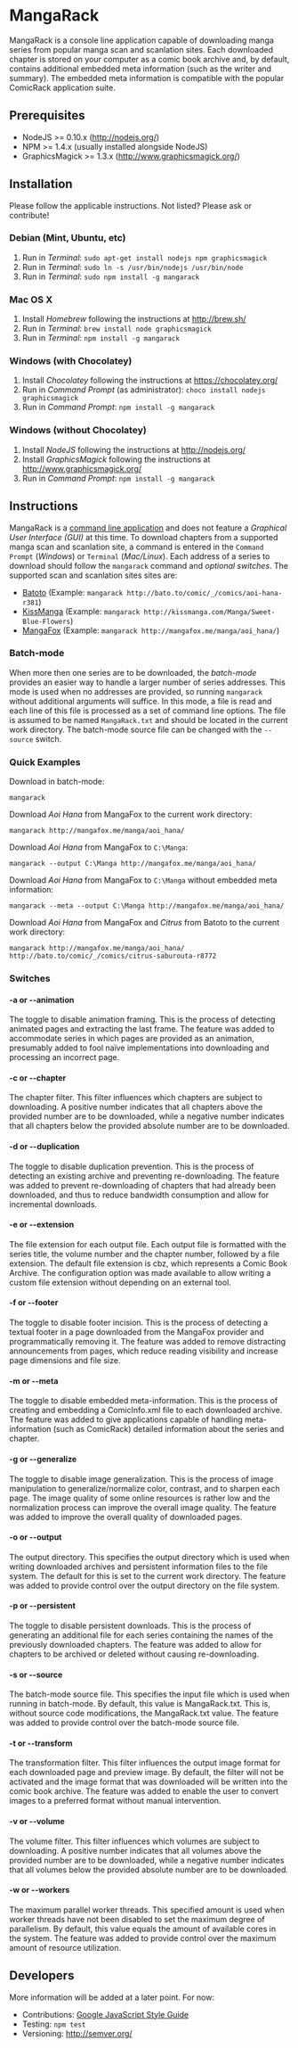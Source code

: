 # MangaRack

MangaRack is a console line application capable of downloading manga series from popular manga scan and scanlation sites. Each downloaded chapter is stored on your computer as a comic book archive and, by default, contains additional embedded meta information (such as the writer and summary). The embedded meta information is compatible with the popular ComicRack application suite.

## Prerequisites

* NodeJS >= 0.10.x (http://nodejs.org/)
* NPM >= 1.4.x (usually installed alongside NodeJS)
* GraphicsMagick >= 1.3.x (http://www.graphicsmagick.org/)

## Installation

Please follow the applicable instructions. Not listed? Please ask or contribute!

### Debian (Mint, Ubuntu, etc)

1. Run in *Terminal*: `sudo apt-get install nodejs npm graphicsmagick`
2. Run in *Terminal*: `sudo ln -s /usr/bin/nodejs /usr/bin/node`
3. Run in *Terminal*: `sudo npm install -g mangarack`

### Mac OS X

1. Install *Homebrew* following the instructions at http://brew.sh/
2. Run in *Terminal*: `brew install node graphicsmagick`
3. Run in *Terminal*: `npm install -g mangarack`

### Windows (with Chocolatey)

1. Install *Chocolatey* following the instructions at https://chocolatey.org/
2. Run in *Command Prompt* (as administrator): `choco install nodejs graphicsmagick`
3. Run in *Command Prompt*: `npm install -g mangarack`

### Windows (without Chocolatey)

1. Install *NodeJS* following the instructions at http://nodejs.org/
2. Install *GraphicsMagick* following the instructions at http://www.graphicsmagick.org/
3. Run in *Command Prompt*: `npm install -g mangarack`

## Instructions

MangaRack is a [command line application](http://en.wikipedia.org/wiki/Command-line_interface) and does not feature a *Graphical User Interface (GUI)* at this time. To download chapters from a supported manga scan and scanlation site, a command is entered in the `Command Prompt` (*Windows*) or `Terminal` (*Mac/Linux*). Each address of a series to download should follow the `mangarack` command and *optional switches*. The supported scan and scanlation sites sites are:

* [Batoto](http://bato.to/) (Example: `mangarack http://bato.to/comic/_/comics/aoi-hana-r381`)
* [KissManga](http://kissmanga.com/) (Example: `mangarack http://kissmanga.com/Manga/Sweet-Blue-Flowers`)
* [MangaFox](http://mangafox.me/) (Example: `mangarack http://mangafox.me/manga/aoi_hana/`)

### Batch-mode

When more then one series are to be downloaded, the *batch-mode* provides an easier way to handle a larger number of series addresses. This mode is used when no addresses are provided, so running `mangarack` without additional arguments will suffice. In this mode, a file is read and each line of this file is processed as a set of command line options. The file is assumed to be named `MangaRack.txt` and should be located in the current work directory. The batch-mode source file can be changed with the `--source` switch.

### Quick Examples

Download in batch-mode:

    mangarack

Download *Aoi Hana* from MangaFox to the current work directory:

    mangarack http://mangafox.me/manga/aoi_hana/

Download *Aoi Hana* from MangaFox to `C:\Manga`:

    mangarack --output C:\Manga http://mangafox.me/manga/aoi_hana/

Download *Aoi Hana* from MangaFox to `C:\Manga` without embedded meta information:

    mangarack --meta --output C:\Manga http://mangafox.me/manga/aoi_hana/

Download *Aoi Hana* from MangaFox and *Citrus* from Batoto to the current work directory:

    mangarack http://mangafox.me/manga/aoi_hana/ http://bato.to/comic/_/comics/citrus-saburouta-r8772

### Switches

#### -a or --animation

The toggle to disable animation framing. This is the process of detecting animated pages and extracting the last frame. The feature was added to accommodate series in which pages are provided as an animation, presumably added to fool naïve implementations into downloading and processing an incorrect page.

#### -c or --chapter

The chapter filter. This filter influences which chapters are subject to downloading. A positive number indicates that all chapters above the provided number are to be downloaded, while a negative number indicates that all chapters below the provided absolute number are to be downloaded.

#### -d or --duplication

The toggle to disable duplication prevention. This is the process of detecting an existing archive and preventing re-downloading. The feature was added to prevent re-downloading of chapters that had already been downloaded, and thus to reduce bandwidth consumption and allow for incremental downloads.

#### -e or --extension

The file extension for each output file. Each output file is formatted with the series title, the volume number and the chapter number, followed by a file extension. The default file extension is cbz, which represents a Comic Book Archive. The configuration option was made available to allow writing a custom file extension without depending on an external tool.

#### -f or --footer

The toggle to disable footer incision. This is the process of detecting a textual footer in a page downloaded from the MangaFox provider and programmatically removing it. The feature was added to remove distracting announcements from pages, which reduce reading visibility and increase page dimensions and file size.

#### -m or --meta

The toggle to disable embedded meta-information. This is the process of creating and embedding a ComicInfo.xml file to each downloaded archive. The feature was added to give applications capable of handling meta-information (such as ComicRack) detailed information about the series and chapter.

#### -g or --generalize

The toggle to disable image generalization. This is the process of image manipulation to generalize/normalize color, contrast, and to sharpen each page. The image quality of some online resources is rather low and the normalization process can improve the overall image quality. The feature was added to improve the overall quality of downloaded pages.

#### -o or --output

The output directory. This specifies the output directory which is used when writing downloaded archives and persistent information files to the file system. The default for this is set to the current work directory. The feature was added to provide control over the output directory on the file system.

#### -p or --persistent

The toggle to disable persistent downloads. This is the process of generating an additional file for each series containing the names of the previously downloaded chapters. The feature was added to allow for chapters to be archived or deleted without causing re-downloading.

#### -s or --source

The batch-mode source file. This specifies the input file which is used when running in batch-mode. By default, this value is MangaRack.txt. This is, without source code modifications, the MangaRack.txt value. The feature was added to provide control over the batch-mode source file.

#### -t or --transform

The transformation filter. This filter influences the output image format for each downloaded page and preview image. By default, the filter will not be activated and the image format that was downloaded will be written into the comic book archive. The feature was added to enable the user to convert images to a preferred format without manual intervention.

#### -v or --volume

The volume filter. This filter influences which volumes are subject to downloading. A positive number indicates that all volumes above the provided number are to be downloaded, while a negative number indicates that all volumes below the provided absolute number are to be downloaded.

#### -w or --workers

The maximum parallel worker threads. This specified amount is used when worker threads have not been disabled to set the maximum degree of parallelism. By default, this value equals the amount of available cores in the system. The feature was added to provide control over the maximum amount of resource utilization.

## Developers

More information will be added at a later point. For now:

* Contributions: [Google JavaScript Style Guide](https://google-styleguide.googlecode.com/svn/trunk/javascriptguide.xml)
* Testing: `npm test`
* Versioning: http://semver.org/
